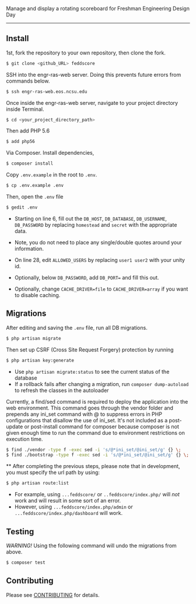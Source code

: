 Manage and display a rotating scoreboard for Freshman Engineering Design Day
***

## Install

1st, fork the repository to your own repository, then clone the fork.
```bash
$ git clone <github_URL> feddscore
```

SSH into the engr-ras-web server. Doing this prevents future errors from commands below.
```bash
$ ssh engr-ras-web.eos.ncsu.edu
```

Once inside the engr-ras-web server, navigate to your project directory inside Terminal.
```bash
$ cd <your_project_directory_path>
```

Then add PHP 5.6
```bash
$ add php56
```

Via Composer. Install dependencies, 
``` bash
$ composer install
```

Copy `.env.example` in the root to `.env`.
```bash
$ cp .env.example .env
```

Then, open the `.env` file
```bash
$ gedit .env
```
* Starting on line 6, fill out the `DB_HOST`, `DB_DATABASE`, `DB_USERNAME`, `DB_PASSWORD`
by replacing `homestead` and `secret` with the appropriate data.
* Note, you do not need to place any single/double quotes around your information.
* On line 28, edit `ALLOWED_USERS` by replacing `user1 user2` with your unity id.


* Optionally, below `DB_PASSWORD`, add `DB_PORT=` and fill this out.
* Optionally, change `CACHE_DRIVER=file` to `CACHE_DRIVER=array` if you want to disable caching.


## Migrations

After editing and saving the `.env` file, run all DB migrations.
```bash
$ php artisan migrate
```

Then set up CSRF (Cross Site Request Forgery) protection by running
```bash
$ php artisan key:generate
```

* Use `php artisan migrate:status` to see the current status of the database
* If a rollback fails after changing a migration, run `composer dump-autoload`
to refresh the classes in the autoloader


Currently, a find/sed command is required to deploy the application into
the web environment. This command goes through the vendor folder and prepends
any ini_set command with @ to suppress errors in PHP configurations that
disallow the use of ini_set. It's not included as a post-update or
post-install command for composer because composer is not given enough
time to run the command due to environment restrictions on execution time.
```bash                                                         
$ find ./vendor -type f -exec sed -i 's/@*ini_set/@ini_set/g' {} \;
$ find ./bootstrap -type f -exec sed -i 's/@*ini_set/@ini_set/g' {} \;
```

** After completing the previous steps, please note that in development,
you must specify the url path by using:
```bash
$ php artisan route:list
```
* For example, using `...feddscore/` or `..feddscore/index.php/` will *not* work
and will result in some sort of an error.
* However, using `...feddscore/index.php/admin` or `...feddscore/index.php/dashboard` will work.

## Testing

*WARNING!* Using the following command will undo the migrations from above.
``` bash
$ composer test
```

## Contributing

Please see [CONTRIBUTING](CONTRIBUTING.md) for details.
